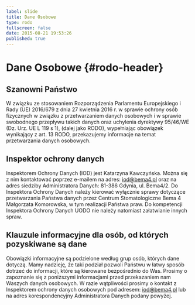 ```yaml
---
label: slide
title: Dane Osobowe
type: rodo
fullscreen: false
date: 2015-08-21 19:53:26
published: true
---
```


# Dane Osobowe {#rodo-header}

## Szanowni Państwo

W związku ze stosowaniem Rozporządzenia Parlamentu Europejskiego i Rady (UE) 2016/679 z dnia 27 kwietnia 2016 r. w sprawie ochrony osób fizycznych w związku z przetwarzaniem danych osobowych i w sprawie swobodnego przepływu takich danych oraz uchylenia dyrektywy 95/46/WE (Dz. Urz. UE L 119 s 1), (dalej jako RODO), wypełniając obowiązek wynikający z art. 13 RODO, przekazujemy informacje na temat przetwarzania danych osobowych.

## Inspektor ochrony danych

Inspektorem Ochrony Danych (IOD) jest Katarzyna Kawczyńska. Można się z nim kontaktować poprzez e-mailem na adres: iod@bema4.pl oraz na adres siedziby Administratora Danych: 81-386 Gdynia, ul. Bema4/2.
Do Inspektora Ochrony Danych należy kierować wyłącznie sprawy dotyczące przetwarzania Państwa danych przez Centrum Stomatologiczne Bema 4 Małgorzata Komorowska, w tym realizacji Państwa praw. Do kompetencji Inspektora Ochrony Danych UODO nie należy natomiast załatwianie innych spraw.

## Klauzule informacyjne dla osób, od których pozyskiwane są dane

Obowiązki informacyjne są podzielone według grup osób, których dane dotyczą. Mamy nadzieję, że taki podział pozwoli Państwu w łatwy sposób dotrzeć do informacji, które są kierowane bezpośrednio do Was. Prosimy o zapoznanie się z poniższymi informacjami przed przekazaniem nam Waszych danych osobowych. W razie wątpliwości prosimy o kontakt z Inspektorem ochrony danych osobowych pod adresem: iod@bema4.pl lub na adres korespondencyjny Administratora Danych podany powyżej.
